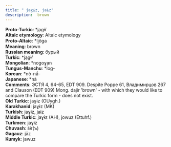 ```yaml
---
title: " jaɣɨz, jaɨz"
description:  brown
---
```


<strong>Proto-Turkic</strong>:  *jạgɨŕ<br>
<strong>Altaic etymology</strong>:  Altaic etymology<br>
<strong> Proto-Altaic</strong>:  *li̯ŏga<br>
<strong>Meaning</strong>:  brown<br>
<strong>Russian meaning</strong>:  бурый<br>
<strong>Turkic</strong>:  *jạgɨŕ<br>
<strong>Mongolian</strong>:  *nogoɣan<br>
<strong>Tungus-Manchu</strong>:  *ĺog-<br>
<strong>Korean</strong>:  *nò-nắ-<br>
<strong>Japanese</strong>:  *nà<br>
<strong>Comments</strong>:  ЭСТЯ 4, 64-65, EDT 909. Despite Poppe 61, Владимирцов 267 and Clauson (EDT 909) Mong. dajir 'brown' - with which they would like to compare the Turkic form - does not exist.<br>
<strong>Old Turkic</strong>:  jaɣɨz (OUygh.)<br>
<strong>Karakhanid</strong>:  jaɣɨz (MK)<br>
<strong>Turkish</strong>:  jaɣɨz, jaɨz<br>
<strong>Middle Turkic</strong>:  jaɣɨz (AH), jowuz (Ettuhf.)<br>
<strong>Turkmen</strong>:  jaɣɨz<br>
<strong>Chuvash</strong>:  śɨr(ъ)<br>
<strong>Gagauz</strong>:  jāz<br>
<strong>Kumyk</strong>:  jawuz<br>


